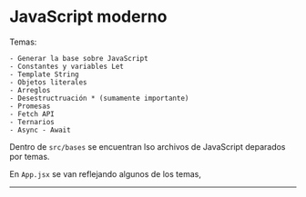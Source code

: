 # JavaScript moderno

Temas:

```
- Generar la base sobre JavaScript
- Constantes y variables Let
- Template String
- Objetos literales
- Arreglos
- Desestructruación * (sumamente importante)
- Promesas
- Fetch API
- Ternarios
- Async - Await
```

Dentro de `src/bases` se encuentran lso archivos de JavaScript deparados por temas.

En `App.jsx` se van reflejando algunos de los temas,

---